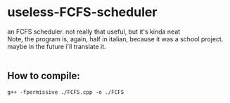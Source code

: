 # useless-FCFS-scheduler
an FCFS scheduler. not really that useful, but it's kinda neat
<br/>
Note, the program is, again, half in italian, because it was a school project. maybe in the future i'll translate it.
<br/><br/>
<h2>How to compile:</h2>
<code>g++ -fpermissive ./FCFS.cpp -o ./FCFS</code>
